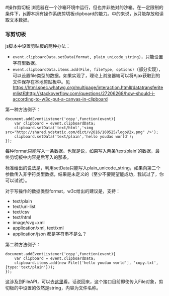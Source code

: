 #操作剪切板
浏览器在一个沙箱环境中运行，但也并非绝对的沙箱。在一定限制的条件下，js脚本拥有操作系统剪切板clipboard的能力。中的来说，js只能存放和读取文本数据。

### 写剪切板

js脚本中设置剪贴板的两种办法：

- ``event.clipboardData.setData(format, plain_unicode_string)``，只能设置字符型数据。
- ``event.clipboardData.items.add(File, fileType, options)``（部分实现），可以设置file类型的数据。如果实现了，理论上浏览器端可以将Ajax获取到的文件保存在本地剪贴板中。见 https://html.spec.whatwg.org/multipage/interaction.html#datatransferitemlist和http://stackoverflow.com/questions/27206268/how-should-i-according-to-w3c-put-a-canvas-in-clipboard

第一种方法例子：

```
document.addEventListener('copy',function(event){
	var clipboard = event.clipboardData;
	clipboard.setData('text/html','<img src="http://shared.ydstatic.com/dict/v2016/160525/logo@2x.png" />');
	clipboard.setData('text/plain','hello youdao world');
});
```
每种format只能写入一条数据。也就是说，如果写入两条'text/plain'的数据，最终剪切板中内容是后写入的那条。

标准给出的说法是，利用setData只能写入plain_unicode_string，如果向第二个参数传入非字符类型数据，结果是未定义的（至少不要期望能成功，我试过了，你可以试试）。

对于写操作的数据类型format，w3c给出的建议是，支持：

- text/plain
- text/uri-list
- text/csv
- text/html
- image/svg+xml
- application/xml, text/xml
- application/json
都是字符串不是么？

第二种方法例子：

```
document.addEventListener('copy',function(event){
	var clipboard = event.clipboardData;
	clipboard.items.add(new File(['hello youdao world'], 'copy.txt', {type:'text/plain'}));
});
```
这涉及到FileAPI，可以去[这里]()看。话说回来，这个接口目前即使传入File对象，剪切板的中设置的依然是string，内容为文件名称。





